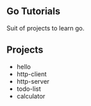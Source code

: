 ## Go Tutorials

Suit of projects to learn go.

## Projects

- hello
- http-client
- http-server
- todo-list
- calculator
